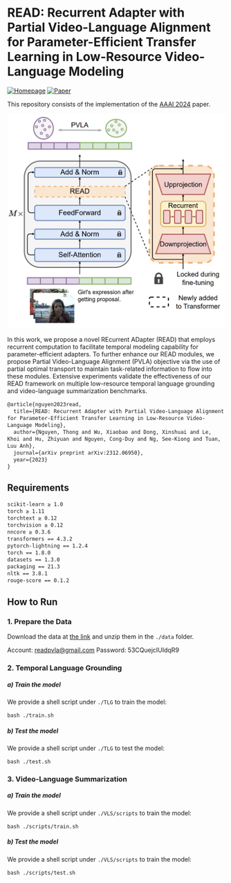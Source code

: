 # READ: Recurrent Adapter with Partial Video-Language Alignment for Parameter-Efficient Transfer Learning in Low-Resource Video-Language Modeling
<a href="https://nguyentthong.github.io/READ/" target="_blank"><img alt="Homepage" src="https://img.shields.io/badge/🌍 Homepage-d35400?color=d35400" /></a>
<a href="https://arxiv.org/abs/2312.06950" target="_blank"><img alt="Paper" src="https://img.shields.io/badge/📄 Paper-28a745?color=28a745" /></a>

This repository consists of the implementation of the [AAAI 2024](https://arxiv.org/abs/2312.06950) paper.

![Teaser image](./asset/teaser.png)

In this work, we propose a novel REcurrent ADapter (READ) that employs recurrent computation to facilitate temporal modeling capability for parameter-efficient adapters. To further enhance our READ modules, we propose Partial Video-Language Alignment (PVLA) objective via the use of partial optimal transport to maintain task-related information to flow into these modules. Extensive experiments validate the effectiveness of our READ framework on multiple low-resource temporal language grounding and video-language summarization benchmarks.

```
@article{nguyen2023read,
  title={READ: Recurrent Adapter with Partial Video-Language Alignment for Parameter-Efficient Transfer Learning in Low-Resource Video-Language Modeling},
  author={Nguyen, Thong and Wu, Xiaobao and Dong, Xinshuai and Le, Khoi and Hu, Zhiyuan and Nguyen, Cong-Duy and Ng, See-Kiong and Tuan, Luu Anh},
  journal={arXiv preprint arXiv:2312.06950},
  year={2023}
}
```

## Requirements
```
scikit-learn ≥ 1.0
torch ≥ 1.11
torchtext ≥ 0.12
torchvision ≥ 0.12
nncore ≥ 0.3.6
transformers == 4.3.2
pytorch-lightning == 1.2.4
torch == 1.8.0
datasets == 1.3.0
packaging == 21.3
nltk == 3.8.1
rouge-score == 0.1.2
```

## How to Run
### 1. Prepare the Data
Download the data at [the link](https://nusu-my.sharepoint.com/:f:/g/personal/e0998147_u_nus_edu/ElFzz8O_vM5Okm0UZNg19gkBVYLDnPXruaJ6nmCv0eSyHA) and unzip them in the `./data` folder.

Account: readpvla@gmail.com
Password: 53CQuejcIUIdqR9

### 2. Temporal Language Grounding
##### a) Train the model

We provide a shell script under `./TLG` to train the model:
```
bash ./train.sh
```
##### b) Test the model
We provide a shell script under `./TLG` to test the model:
```
bash ./test.sh
```

### 3. Video-Language Summarization
##### a) Train the model

We provide a shell script under `./VLS/scripts` to train the model:
```
bash ./scripts/train.sh
```

##### b) Test the model
We provide a shell script under `./VLS/scripts` to train the model:
```
bash ./scripts/test.sh
```
